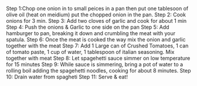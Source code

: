 Step 1:Chop one onion in to small peices in a pan then put one tablesoon of olive oil (heat on meidium) put the chopped onion in the pan.
Step 2: Cook onions for 3 min. 
Step 3: Add two cloves of garlic and cook for about 1 min 
Step 4: Push the onions & Garlic to one side on the pan 
Step 5: Add hamburger to pan, breaking it down and crumbling the meat with your spatula. 
Step 6: Once the meat is cooked the way mix the onion and garlic together with the meat
Step 7: Add 1 Large can of Crushed Tomatoes, 1 can of tomato paste, 1 cup of water, 1 tablespoon of italian seasoning. Mix together with meat
Step 8: Let spagehetti sauce simmer on low temperature for 15 minutes
Step 9: While sauce is simmering, bring a pot of water to a rolling boil adding the spagehetti noodles, cooking for about 8 minutes. 
Step 10: Drain water from spagheti
Step 11: Serve & eat! 